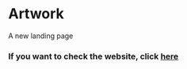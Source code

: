 # Artwork
A new landing page

 <h3>If you want to check the website, click <a href="https://gazouly.github.io/Artwork/" target="_blank">here</a><h3>
